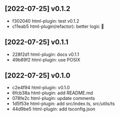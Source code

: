 
## [2022-07-25] v0.1.2

- f302040 html-plugin: test v0.1.2
- c11eab5 html-plugin(refactor): better logic 🌱

## [2022-07-25] v0.1.1

- 228f2d1 html-plugin: docs v0.1.1
- 49b89f2 html-plugin: use POSIX

## [2022-07-25] v0.1.0

- c2e4f94 html-plugin: v0.1.0
- 6fcb38a html-plugin: add README.md
- 078fe2c html-plugin: update comments
- 1d5f53e html-plugin: add src/index.ts, src/utils/ts
- 44d9be5 html-plugin: add tsconfig.json
